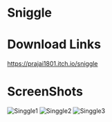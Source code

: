 # Sniggle

# Download Links

https://prajai1801.itch.io/sniggle

# ScreenShots

![Singgle1](https://user-images.githubusercontent.com/73019477/188866139-b3de5830-54e2-4552-ae53-71c01b637763.png)
![Singgle2](https://user-images.githubusercontent.com/73019477/188866147-ea31663f-05ce-445e-b315-40c7e3b1141a.png)
![Singgle3](https://user-images.githubusercontent.com/73019477/188866154-1e6209b2-34d5-413b-8369-224cda3e0515.png)
